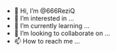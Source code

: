 - 👋 Hi, I’m @666ReziQ
- 👀 I’m interested in ...
- 🌱 I’m currently learning ...
- 💞️ I’m looking to collaborate on ...
- 📫 How to reach me ...

<!---
666ReziQ/666ReziQ is a ✨ special ✨ repository because its `README.md` (this file) appears on your GitHub profile.
You can click the Preview link to take a look at your changes.
--->
